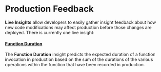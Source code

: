 # Production Feedback

**Live Insights** allow developers to easily gather insight feedback about how new code modifications may affect
production before those changes are deployed. There is currently one live insight:

#### [Function Duration](function-duration/README.md)

The **Function Duration** insight predicts the expected duration of a function invocation in production based on
the sum of the durations of the various operations within the function that have been recorded in production.

